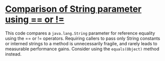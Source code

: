 # [Comparison of String parameter using == or !=](https://spotbugs.readthedocs.io/en/latest/bugDescriptions.html#ES_COMPARING_PARAMETER_STRING_WITH_EQ)

This code compares a `java.lang.String` parameter for reference
equality using the == or != operators. Requiring callers to
pass only String constants or interned strings to a method is unnecessarily
fragile, and rarely leads to measurable performance gains. Consider
using the `equals(Object)` method instead.